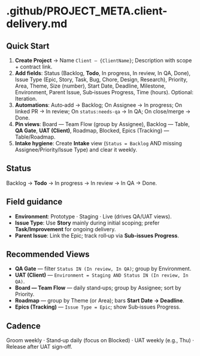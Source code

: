 # .github/PROJECT_META.client-delivery.md

## Quick Start
1) **Create Project** → Name `Client – {ClientName}`; Description with scope + contract link.
2) **Add fields**: Status (Backlog, **Todo**, In progress, In review, In QA, Done), Issue Type (Epic, Story, Task, Bug, Chore, Design, Research), Priority, Area, Theme, Size (number), Start Date, Deadline, Milestone, Environment, Parent Issue, Sub‑issues Progress, Time (hours). Optional: Iteration.
3) **Automations**: Auto‑add → Backlog; On Assignee → In progress; On linked PR → In review; On `status:needs-qa` → In QA; On close/merge → Done.
4) **Pin views**: Board — Team Flow (group by Assignee), Backlog — Table, **QA Gate**, **UAT (Client)**, Roadmap, Blocked, Epics (Tracking) — Table/Roadmap.
5) **Intake hygiene**: Create **Intake** view (`Status = Backlog` AND missing Assignee/Priority/Issue Type) and clear it weekly.

## Status
Backlog → **Todo** → In progress → In review → In QA → Done.

## Field guidance
- **Environment**: Prototype · Staging · Live (drives QA/UAT views).
- **Issue Type**: Use **Story** mainly during initial scoping; prefer **Task/Improvement** for ongoing delivery.
- **Parent Issue**: Link the Epic; track roll‑up via **Sub‑issues Progress**.

## Recommended Views
- **QA Gate** — filter `Status IN (In review, In QA)`; group by Environment.
- **UAT (Client)** — `Environment = Staging AND Status IN (In review, In QA)`.
- **Board — Team Flow** — daily stand‑ups; group by Assignee; sort by Priority.
- **Roadmap** — group by Theme (or Area); bars **Start Date → Deadline**.
- **Epics (Tracking)** — `Issue Type = Epic`; show Sub‑issues Progress.

## Cadence
Groom weekly · Stand‑up daily (focus on Blocked) · UAT weekly (e.g., Thu) · Release after UAT sign‑off.